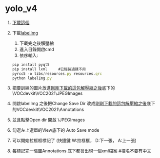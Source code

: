 # yolo_v4

1. [下載這個](https://github.com/a13140120a/yolo_v4/blob/main/train.rar)

2. 下載[labelImg](https://github.com/tzutalin/labelImg)
    1. 下載完之後解壓縮
    2. 進入目錄開啟cmd
    3. 依序輸入:
    ```js
    pip install pyqt5
    pip install lxml     #已經裝過就不用
    pyrcc5 -o libs/resources.py resources.qrc
    python labelImg.py
    ```
    
3. 把要訓練的圖片放進[剛剛下載的這包解壓縮之後](https://github.com/a13140120a/yolo_v4/blob/main/train.rar)底下的\VOCdevkit\VOC2021\JPEGImages
4. 開啟labelImg 之後把Change Save Dir 改成[剛剛下載的這包解壓縮之後](https://github.com/a13140120a/yolo_v4/blob/main/train.rar)底下的VOCdevkit\VOC2021\Annotations
5. 並且點擊Open dir 開啟 \JPEGImages
6. 勾選左上選單的View底下的 Auto Save mode
7. 可以開始拉框框標記了 (快捷鍵 W:拉框框， D:下一張， A:上一張)
8. 每標記完一張圖Annotations 底下都會出現一個xml檔案  #檔名不要有中文

